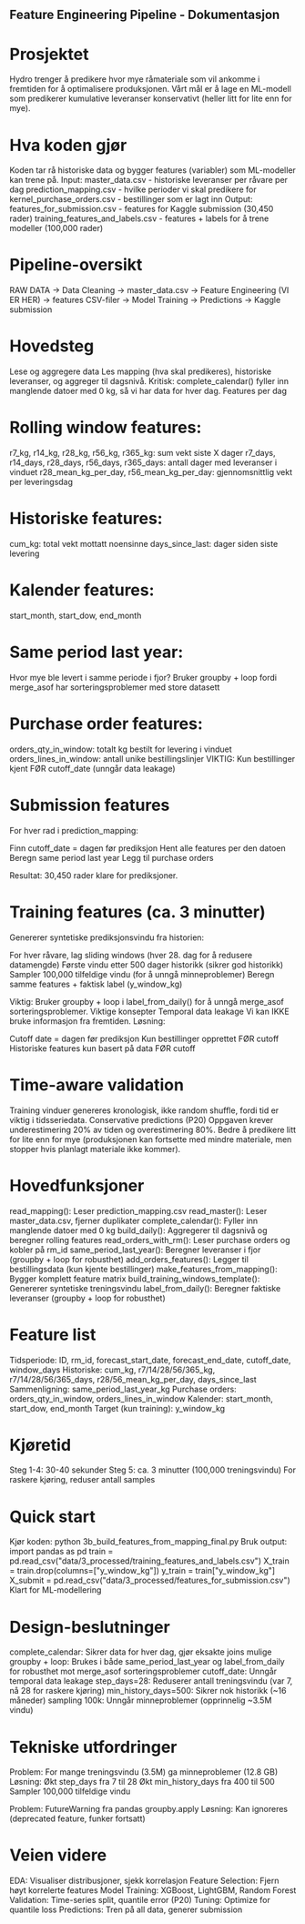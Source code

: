 ## Feature Engineering Pipeline - Dokumentasjon

# Prosjektet
Hydro trenger å predikere hvor mye råmateriale som vil ankomme i fremtiden for å optimalisere produksjonen. Vårt mål er å lage en ML-modell som predikerer kumulative leveranser konservativt (heller litt for lite enn for mye).

# Hva koden gjør
Koden tar rå historiske data og bygger features (variabler) som ML-modeller kan trene på.
Input:
master_data.csv - historiske leveranser per råvare per dag
prediction_mapping.csv - hvilke perioder vi skal predikere for
kernel_purchase_orders.csv - bestillinger som er lagt inn
Output:
features_for_submission.csv - features for Kaggle submission (30,450 rader)
training_features_and_labels.csv - features + labels for å trene modeller (100,000 rader)

# Pipeline-oversikt
RAW DATA → Data Cleaning → master_data.csv → Feature Engineering (VI ER HER) → features CSV-filer → Model Training → Predictions → Kaggle submission

# Hovedsteg
Lese og aggregere data
Les mapping (hva skal predikeres), historiske leveranser, og aggreger til dagsnivå.
Kritisk: complete_calendar() fyller inn manglende datoer med 0 kg, så vi har data for hver dag.
Features per dag

# Rolling window features:

r7_kg, r14_kg, r28_kg, r56_kg, r365_kg: sum vekt siste X dager
r7_days, r14_days, r28_days, r56_days, r365_days: antall dager med leveranser i vinduet
r28_mean_kg_per_day, r56_mean_kg_per_day: gjennomsnittlig vekt per leveringsdag

# Historiske features:

cum_kg: total vekt mottatt noensinne
days_since_last: dager siden siste levering

# Kalender features:

start_month, start_dow, end_month

# Same period last year:

Hvor mye ble levert i samme periode i fjor?
Bruker groupby + loop fordi merge_asof har sorteringsproblemer med store datasett

# Purchase order features:

orders_qty_in_window: totalt kg bestilt for levering i vinduet
orders_lines_in_window: antall unike bestillingslinjer
VIKTIG: Kun bestillinger kjent FØR cutoff_date (unngår data leakage)

# Submission features
For hver rad i prediction_mapping:

Finn cutoff_date = dagen før prediksjon
Hent alle features per den datoen
Beregn same period last year
Legg til purchase orders

Resultat: 30,450 rader klare for prediksjoner.

# Training features (ca. 3 minutter)
Genererer syntetiske prediksjonsvindu fra historien:

For hver råvare, lag sliding windows (hver 28. dag for å redusere datamengde)
Første vindu etter 500 dager historikk (sikrer god historikk)
Sampler 100,000 tilfeldige vindu (for å unngå minneproblemer)
Beregn samme features + faktisk label (y_window_kg)

Viktig: Bruker groupby + loop i label_from_daily() for å unngå merge_asof sorteringsproblemer.
Viktige konsepter
Temporal data leakage
Vi kan IKKE bruke informasjon fra fremtiden. Løsning:

Cutoff date = dagen før prediksjon
Kun bestillinger opprettet FØR cutoff
Historiske features kun basert på data FØR cutoff

# Time-aware validation
Training vinduer genereres kronologisk, ikke random shuffle, fordi tid er viktig i tidsseriedata.
Conservative predictions (P20)
Oppgaven krever underestimering 20% av tiden og overestimering 80%. Bedre å predikere litt for lite enn for mye (produksjonen kan fortsette med mindre materiale, men stopper hvis planlagt materiale ikke kommer).

# Hovedfunksjoner
read_mapping(): Leser prediction_mapping.csv
read_master(): Leser master_data.csv, fjerner duplikater
complete_calendar(): Fyller inn manglende datoer med 0 kg
build_daily(): Aggregerer til dagsnivå og beregner rolling features
read_orders_with_rm(): Leser purchase orders og kobler på rm_id
same_period_last_year(): Beregner leveranser i fjor (groupby + loop for robusthet)
add_orders_features(): Legger til bestillingsdata (kun kjente bestillinger)
make_features_from_mapping(): Bygger komplett feature matrix
build_training_windows_template(): Genererer syntetiske treningsvindu
label_from_daily(): Beregner faktiske leveranser (groupby + loop for robusthet)

# Feature list
Tidsperiode: ID, rm_id, forecast_start_date, forecast_end_date, cutoff_date, window_days
Historiske: cum_kg, r7/14/28/56/365_kg, r7/14/28/56/365_days, r28/56_mean_kg_per_day, days_since_last
Sammenligning: same_period_last_year_kg
Purchase orders: orders_qty_in_window, orders_lines_in_window
Kalender: start_month, start_dow, end_month
Target (kun training): y_window_kg

# Kjøretid
Steg 1-4: 30-40 sekunder
Steg 5: ca. 3 minutter (100,000 treningsvindu)
For raskere kjøring, reduser antall samples

# Quick start
Kjør koden:
python 3b_build_features_from_mapping_final.py
Bruk output:
import pandas as pd
train = pd.read_csv("data/3_processed/training_features_and_labels.csv")
X_train = train.drop(columns=["y_window_kg"])
y_train = train["y_window_kg"]
X_submit = pd.read_csv("data/3_processed/features_for_submission.csv")
Klart for ML-modellering

# Design-beslutninger
complete_calendar: Sikrer data for hver dag, gjør eksakte joins mulige
groupby + loop: Brukes i både same_period_last_year og label_from_daily for robusthet mot merge_asof sorteringsproblemer
cutoff_date: Unngår temporal data leakage
step_days=28: Reduserer antall treningsvindu (var 7, nå 28 for raskere kjøring)
min_history_days=500: Sikrer nok historikk (~16 måneder)
sampling 100k: Unngår minneproblemer (opprinnelig ~3.5M vindu)

# Tekniske utfordringer
Problem: For mange treningsvindu (3.5M) ga minneproblemer (12.8 GB)
Løsning:
Økt step_days fra 7 til 28
Økt min_history_days fra 400 til 500
Sampler 100,000 tilfeldige vindu

Problem: FutureWarning fra pandas groupby.apply
Løsning: Kan ignoreres (deprecated feature, funker fortsatt)

# Veien videre
EDA: Visualiser distribusjoner, sjekk korrelasjon
Feature Selection: Fjern høyt korrelerte features
Model Training: XGBoost, LightGBM, Random Forest
Validation: Time-series split, quantile error (P20)
Tuning: Optimize for quantile loss
Predictions: Tren på all data, generer submission